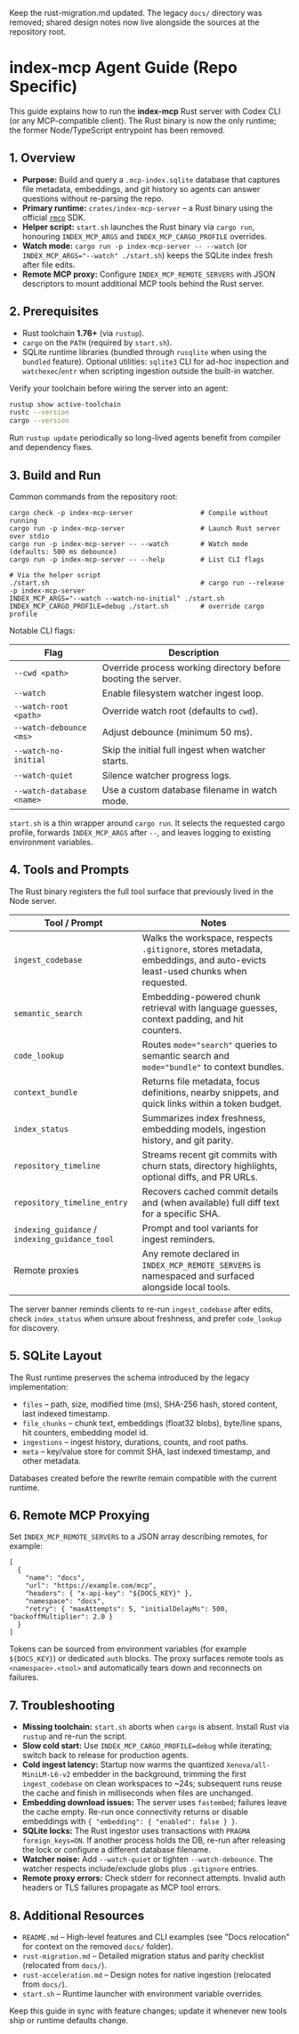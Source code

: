 Keep the rust-migration.md updated. The legacy `docs/` directory was removed; shared design notes now live alongside the sources at the repository root.

# index-mcp Agent Guide (Repo Specific)

This guide explains how to run the **index-mcp** Rust server with Codex CLI (or any MCP-compatible client). The Rust binary is now the only runtime; the former Node/TypeScript entrypoint has been removed.

## 1. Overview

- **Purpose:** Build and query a `.mcp-index.sqlite` database that captures file metadata, embeddings, and git history so agents can answer questions without re-parsing the repo.
- **Primary runtime:** `crates/index-mcp-server` – a Rust binary using the official [`rmcp`](https://github.com/modelcontextprotocol/rust-sdk) SDK.
- **Helper script:** `start.sh` launches the Rust binary via `cargo run`, honouring `INDEX_MCP_ARGS` and `INDEX_MCP_CARGO_PROFILE` overrides.
- **Watch mode:** `cargo run -p index-mcp-server -- --watch` (or `INDEX_MCP_ARGS="--watch" ./start.sh`) keeps the SQLite index fresh after file edits.
- **Remote MCP proxy:** Configure `INDEX_MCP_REMOTE_SERVERS` with JSON descriptors to mount additional MCP tools behind the Rust server.

## 2. Prerequisites

- Rust toolchain **1.76+** (via `rustup`).
- `cargo` on the `PATH` (required by `start.sh`).
- SQLite runtime libraries (bundled through `rusqlite` when using the `bundled` feature).
Optional utilities: `sqlite3` CLI for ad-hoc inspection and `watchexec`/`entr` when scripting ingestion outside the built-in watcher.

Verify your toolchain before wiring the server into an agent:

```bash
rustup show active-toolchain
rustc --version
cargo --version
```

Run `rustup update` periodically so long-lived agents benefit from compiler and dependency fixes.

## 3. Build and Run

Common commands from the repository root:

```
cargo check -p index-mcp-server                 # Compile without running
cargo run -p index-mcp-server                   # Launch Rust server over stdio
cargo run -p index-mcp-server -- --watch        # Watch mode (defaults: 500 ms debounce)
cargo run -p index-mcp-server -- --help         # List CLI flags

# Via the helper script
./start.sh                                      # cargo run --release -p index-mcp-server
INDEX_MCP_ARGS="--watch --watch-no-initial" ./start.sh
INDEX_MCP_CARGO_PROFILE=debug ./start.sh        # override cargo profile
```

Notable CLI flags:

| Flag | Description |
|------|-------------|
| `--cwd <path>` | Override process working directory before booting the server. |
| `--watch` | Enable filesystem watcher ingest loop. |
| `--watch-root <path>` | Override watch root (defaults to `cwd`). |
| `--watch-debounce <ms>` | Adjust debounce (minimum 50 ms). |
| `--watch-no-initial` | Skip the initial full ingest when watcher starts. |
| `--watch-quiet` | Silence watcher progress logs. |
| `--watch-database <name>` | Use a custom database filename in watch mode. |

`start.sh` is a thin wrapper around `cargo run`. It selects the requested cargo profile, forwards
`INDEX_MCP_ARGS` after `--`, and leaves logging to existing environment variables.

## 4. Tools and Prompts

The Rust binary registers the full tool surface that previously lived in the Node server.

| Tool / Prompt | Notes |
|---------------|-------|
| `ingest_codebase` | Walks the workspace, respects `.gitignore`, stores metadata, embeddings, and auto-evicts least-used chunks when requested. |
| `semantic_search` | Embedding-powered chunk retrieval with language guesses, context padding, and hit counters. |
| `code_lookup` | Routes `mode="search"` queries to semantic search and `mode="bundle"` to context bundles. |
| `context_bundle` | Returns file metadata, focus definitions, nearby snippets, and quick links within a token budget. |
| `index_status` | Summarizes index freshness, embedding models, ingestion history, and git parity. |
| `repository_timeline` | Streams recent git commits with churn stats, directory highlights, optional diffs, and PR URLs. |
| `repository_timeline_entry` | Recovers cached commit details and (when available) full diff text for a specific SHA. |
| `indexing_guidance` / `indexing_guidance_tool` | Prompt and tool variants for ingest reminders. |
| Remote proxies | Any remote declared in `INDEX_MCP_REMOTE_SERVERS` is namespaced and surfaced alongside local tools. |

The server banner reminds clients to re-run `ingest_codebase` after edits, check `index_status` when unsure about freshness, and prefer `code_lookup` for discovery.

## 5. SQLite Layout

The Rust runtime preserves the schema introduced by the legacy implementation:

- `files` – path, size, modified time (ms), SHA-256 hash, stored content, last indexed timestamp.
- `file_chunks` – chunk text, embeddings (float32 blobs), byte/line spans, hit counters, embedding model id.
- `ingestions` – ingest history, durations, counts, and root paths.
- `meta` – key/value store for commit SHA, last indexed timestamp, and other metadata.

Databases created before the rewrite remain compatible with the current runtime.

## 6. Remote MCP Proxying

Set `INDEX_MCP_REMOTE_SERVERS` to a JSON array describing remotes, for example:

```
[
  {
    "name": "docs",
    "url": "https://example.com/mcp",
    "headers": { "x-api-key": "${DOCS_KEY}" },
    "namespace": "docs",
    "retry": { "maxAttempts": 5, "initialDelayMs": 500, "backoffMultiplier": 2.0 }
  }
]
```

Tokens can be sourced from environment variables (for example `${DOCS_KEY}`) or dedicated `auth` blocks. The proxy surfaces remote tools as `<namespace>.<tool>` and automatically tears down and reconnects on failures.

## 7. Troubleshooting

- **Missing toolchain:** `start.sh` aborts when `cargo` is absent. Install Rust via `rustup` and re-run the script.
- **Slow cold start:** Use `INDEX_MCP_CARGO_PROFILE=debug` while iterating; switch back to release for production agents.
- **Cold ingest latency:** Startup now warms the quantized `Xenova/all-MiniLM-L6-v2` embedder in the background, trimming the first `ingest_codebase` on clean workspaces to ~24s; subsequent runs reuse the cache and finish in milliseconds when files are unchanged.
- **Embedding download issues:** The server uses `fastembed`; failures leave the cache empty. Re-run once connectivity returns or disable embeddings with `{ "embedding": { "enabled": false } }`.
- **SQLite locks:** The Rust ingestor uses transactions with `PRAGMA foreign_keys=ON`. If another process holds the DB, re-run after releasing the lock or configure a different database filename.
- **Watcher noise:** Add `--watch-quiet` or tighten `--watch-debounce`. The watcher respects include/exclude globs plus `.gitignore` entries.
- **Remote proxy errors:** Check stderr for reconnect attempts. Invalid auth headers or TLS failures propagate as MCP tool errors.

## 8. Additional Resources

- `README.md` – High-level features and CLI examples (see "Docs relocation" for context on the removed `docs/` folder).
- `rust-migration.md` – Detailed migration status and parity checklist (relocated from `docs/`).
- `rust-acceleration.md` – Design notes for native ingestion (relocated from `docs/`).
- `start.sh` – Runtime launcher with environment variable overrides.

Keep this guide in sync with feature changes; update it whenever new tools ship or runtime defaults change.
